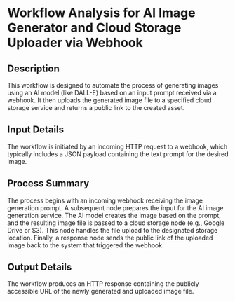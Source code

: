# Workflow Analysis for AI Image Generator and Cloud Storage Uploader via Webhook

## Description
This workflow is designed to automate the process of generating images using an AI model (like DALL-E) based on an input prompt received via a webhook. It then uploads the generated image file to a specified cloud storage service and returns a public link to the created asset.

## Input Details
The workflow is initiated by an incoming HTTP request to a webhook, which typically includes a JSON payload containing the text prompt for the desired image.

## Process Summary
The process begins with an incoming webhook receiving the image generation prompt. A subsequent node prepares the input for the AI image generation service. The AI model creates the image based on the prompt, and the resulting image file is passed to a cloud storage node (e.g., Google Drive or S3). This node handles the file upload to the designated storage location. Finally, a response node sends the public link of the uploaded image back to the system that triggered the webhook.

## Output Details
The workflow produces an HTTP response containing the publicly accessible URL of the newly generated and uploaded image file.
